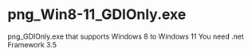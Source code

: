 # png_Win8-11_GDIOnly.exe
png_GDIOnly.exe that supports Windows 8 to Windows 11
You need .net Framework 3.5
